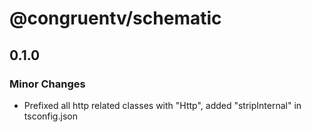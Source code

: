 # @congruentv/schematic

## 0.1.0

### Minor Changes

- Prefixed all http related classes with "Http", added "stripInternal" in tsconfig.json

